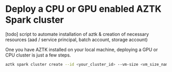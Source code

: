 # Deploy a CPU or GPU enabled AZTK Spark cluster

[todo] script to automate installation of aztk & creation of necessary resources (aad / service principal, batch account, storage account)

One you have AZTK installed on your local machine, deploying a GPU or CPU cluster is just a few steps.

```sh
aztk spark cluster create --id <your_cluster_id> --vm-size <vm_size_name> --size <number_of_nodes>
```
